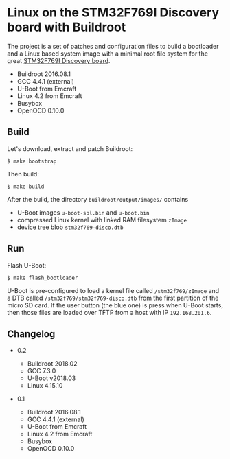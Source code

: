 Linux on the STM32F769I Discovery board with Buildroot
======================================================

The project is a set of patches and configuration files to build a bootloader and a Linux based system image with a minimal root file system for the great [STM32F769I Discovery board](http://www.st.com/en/evaluation-tools/32f769idiscovery.html).

- Buildroot 2016.08.1
- GCC 4.4.1 (external)
- U-Boot from Emcraft
- Linux 4.2 from Emcraft
- Busybox
- OpenOCD 0.10.0

Build
-----

Let's download, extract and patch Buildroot:

`$ make bootstrap`


Then build:

`$ make build`


After the build, the directory `buildroot/output/images/` contains 
 - U-Boot images `u-boot-spl.bin` and `u-boot.bin`
 - compressed Linux kernel with linked RAM filesystem `zImage`
 - device tree blob `stm32f769-disco.dtb`

Run
---

Flash U-Boot:

`$ make flash_bootloader`

U-Boot is pre-configured to load a kernel file called `/stm32f769/zImage` and a DTB called `/stm32f769/stm32f769-disco.dtb` from the first partition of the micro SD card. If the user button (the blue one) is press when U-Boot starts, then those files are loaded over TFTP from a host with IP `192.168.201.6`.

Changelog
---------

* 0.2
  * Buildroot 2018.02
  * GCC 7.3.0
  * U-Boot v2018.03
  * Linux 4.15.10

* 0.1
  * Buildroot 2016.08.1
  * GCC 4.4.1 (external)
  * U-Boot from Emcraft
  * Linux 4.2 from Emcraft
  * Busybox
  * OpenOCD 0.10.0
